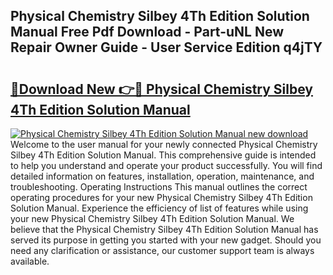 ## Physical Chemistry Silbey 4Th Edition Solution Manual Free Pdf Download - Part-uNL New Repair Owner Guide - User Service Edition q4jTY

# <h2><a href="http://bc82007.oget.top/?id=Physical+Chemistry+Silbey+4Th+Edition+Solution+Manual">🔗Download New 👉🔴 Physical Chemistry Silbey 4Th Edition Solution Manual</a></h2>

[![Physical Chemistry Silbey 4Th Edition Solution Manual new download](https://i.imgur.com/5g1atiW.png)](http://bc82007.oget.top/?id=Physical+Chemistry+Silbey+4Th+Edition+Solution+Manual)
Welcome to the user manual for your newly connected Physical Chemistry Silbey 4Th Edition Solution Manual. This comprehensive guide is intended to help you understand and operate your product successfully. You will find detailed information on features, installation, operation, maintenance, and troubleshooting. Operating Instructions This manual outlines the correct operating procedures for your new Physical Chemistry Silbey 4Th Edition Solution Manual. Experience the efficiency of list of features while using your new Physical Chemistry Silbey 4Th Edition Solution Manual. We believe that the Physical Chemistry Silbey 4Th Edition Solution Manual has served its purpose in getting you started with your new gadget. Should you need any clarification or assistance, our customer support team is always available.
